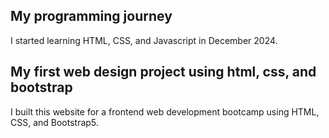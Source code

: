 ## My programming journey 
I started learning HTML, CSS, and Javascript in December 2024.
## My first web design project using html, css, and bootstrap
I built this website for a frontend web development bootcamp using HTML, CSS, and Bootstrap5.
